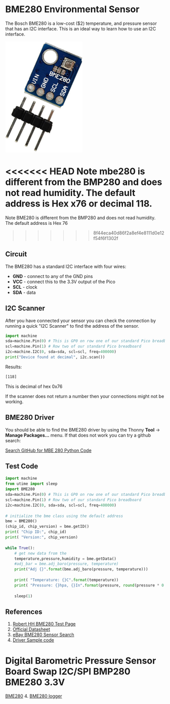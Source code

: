 # BME280 Environmental Sensor
The Bosch BME280 is a low-cost ($2) temperature, and pressure sensor that has an I2C interface.  This is an ideal way to learn how to use an I2C interface.

![](img/bme280-sensor.jpg)

<<<<<<< HEAD
Note mbe280 is different from the BMP280 and does not read humidity. The default address is Hex x76 or decimal 118.
=======
Note BME280 is different from the BMP280 and does not read humidity. The default address is Hex 76 
>>>>>>> 8f44eca40d86f2a8ef4e8111d0e12f54f6f1302f

## Circuit

The BME280 has a standard I2C interface with four wires:

* **GND** - connect to any of the GND pins
* **VCC** - connect this to the 3.3V output of the Pico
* **SCL** - clock
* **SDA** - data

## I2C Scanner
After you have connected your sensor you can check the connection by running a quick "I2C Scanner" to find the address of the sensor.

```py
import machine
sda=machine.Pin(0) # This is GP0 on row one of our standard Pico breadboard with the USB on top
scl=machine.Pin(1) # Row two of our standard Pico breadboard
i2c=machine.I2C(0, sda=sda, scl=scl, freq=400000)
print("Device found at decimal", i2c.scan())
```

Results:
```txt
[118]
```

This is decimal of hex 0x76

If the scanner does not return a number then your connections might not be working.

## BME280 Driver
You should be able to find the BME280 driver by using the Thonny **Tool** -> **Manage Packages...** menu.  If that does not work you can try a github search:

[Search GitHub for MBE 280 Python Code](https://github.com/search?q=MBE280+python&type=code)

## Test Code

```python
import machine
from utime import sleep
import BME280
sda=machine.Pin(0) # This is GP0 on row one of our standard Pico breadboard with the USB on top
scl=machine.Pin(1) # Row two of our standard Pico breadboard
i2c=machine.I2C(0, sda=sda, scl=scl, freq=400000)

# initialize the bme class using the default address
bme = BME280()
(chip_id, chip_version) = bme.getID()
print( "Chip ID:", chip_id)
print( "Version:", chip_version)

while True():
    # get new data from the 
    temperature,pressure,humidity = bme.getData()
    #adj_bar = bme.adj_baro(pressure, temperature)
    print("Adj {}".format(bme.adj_baro(pressure, temperature)))

    print( "Temperature: {}C".format(temperature))
    print( "Pressure: {}hpa, {}In".format(pressure, round(pressure * 0.02953, 2)))

    sleep(1)
```

## References

1. [Robert HH BME280 Test Page](https://github.com/robert-hh/BME280/blob/master/bmetest.py)
1. [Official Datasheet](https://www.bosch-sensortec.com/bst/products/all_products/bme280)
2. [eBay BME280 Sensor Search](https://www.ebay.com/sch/i.html?_from=R40&_trksid=p2553889.m570.l1311&_nkw=bme280+sensor)
3. [Driver Sample code](https://github.com/webbhm/GBE-Digital/blob/main/python/BME280.py)
# Digital Barometric Pressure Sensor Board Swap I2C/SPI BMP280 BME280 3.3V
[BME280](https://www.ebay.com/itm/Digital-Barometric-Pressure-Sensor-Board-Swap-I2C-SPI-BMP280-BME280-3-3V/262964983464)
4. [BME280 logger](https://github.com/raymondodinzeo/pico_datalogger/blob/main/pico_datalogger)